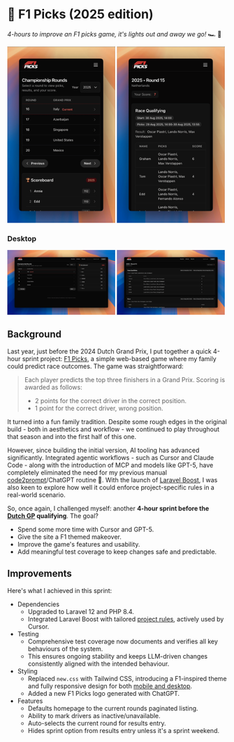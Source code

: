 # 🏁 F1 Picks (2025 edition)

_4-hours to improve an F1 picks game, it's lights out and away we go!_ 🏎️ 💨

<p>
  <img src="./README/mobile-home.png" width="49%" />
  <img src="./README/mobile-round.png" width="49%" />
</p>

### Desktop

<p>
  <img src="./README/desktop-home.png" width="49%" />
  <img src="./README/desktop-round.png" width="49%" />
</p>

## Background

Last year, just before the 2024 Dutch Grand Prix, I put together a quick 4-hour sprint project: [F1 Picks](https://github.com/eddmann/f1-picks), a simple web-based game where my family could predict race outcomes.
The game was straightforward:

> Each player predicts the top three finishers in a Grand Prix.
> Scoring is awarded as follows:
>
> - 2 points for the correct driver in the correct position.
> - 1 point for the correct driver, wrong position.

It turned into a fun family tradition.
Despite some rough edges in the original build - both in aesthetics and workflow - we continued to play throughout that season and into the first half of this one.

However, since building the initial version, AI tooling has advanced significantly.
Integrated agentic workflows - such as Cursor and Claude Code - along with the introduction of MCP and models like GPT-5, have completely eliminated the need for my previous manual [code2prompt](https://github.com/mufeedvh/code2prompt)/ChatGPT routine 🎉.
With the launch of [Laravel Boost](https://boost.laravel.com/), I was also keen to explore how well it could enforce project-specific rules in a real-world scenario.

So, once again, I challenged myself: another **4-hour sprint before the [Dutch GP](https://www.formula1.com/en/racing/2025/netherlands) qualifying**. The goal?

- Spend some more time with Cursor and GPT-5.
- Give the site a F1 themed makeover.
- Improve the game's features and usability.
- Add meaningful test coverage to keep changes safe and predictable.

## Improvements

Here's what I achieved in this sprint:

- Dependencies
  - Upgraded to Laravel 12 and PHP 8.4.
  - Integrated Laravel Boost with tailored [project rules](./app/.ai/guidelines/project.blade.php), actively used by Cursor.
- Testing
  - Comprehensive test coverage now documents and verifies all key behaviours of the system.
  - This ensures ongoing stability and keeps LLM-driven changes consistently aligned with the intended behaviour.
- Styling
  - Replaced `new.css` with Tailwind CSS, introducing a F1-inspired theme and fully responsive design for both [mobile and desktop](./README).
  - Added a new F1 Picks logo generated with ChatGPT.
- Features
  - Defaults homepage to the current rounds paginated listing.
  - Ability to mark drivers as inactive/unavailable.
  - Auto-selects the current round for results entry.
  - Hides sprint option from results entry unless it's a sprint weekend.
